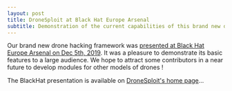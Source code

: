 ```yaml
---
layout: post
title: DroneSploit at Black Hat Europe Arsenal
subtitle: Demonstration of the current capabilities of this brand new drone-focused pentesting framework
---
```


Our brand new drone hacking framework was [presented at Black Hat Europe Arsenal on Dec 5th, 2019](https://www.blackhat.com/eu-19/arsenal/schedule/#drone-hacking-with-dronesploit-18217). It was a pleasure to demonstrate its basic features to a large audience. We hope to attract some contributors in a near future to develop modules for other models of drones !

The BlackHat presentation is available on [DroneSploit's home page](/dronesploit)...
